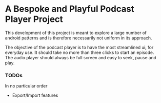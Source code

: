 # A Bespoke and Playful Podcast Player Project

This development of this project is meant to explore a large number of android patterns and is
therefore necessarily not uniform in its approach.

The objective of the podcast player is to have the most streamlined ui, for everyday use.
It should take no more than three clicks to start an episode.
The audio player should always be full screen and easy to seek, pause and play.

### TODOs 

In no particular order

 - Export/Import features
 
